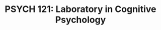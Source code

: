 ---
layout: teaching
title: "PSYCH 121: Laboratory in Cognitive Psychology"
term: Summer 2021
school: UCLA
role: Teaching Associate
enrollment: 24 Undergraduates
instructor: Alan D. Castel, Ph.D.
ta: Shawn T. Schwartz
lecture: M/W 1:00pm-3:50pm
location: Lab Conducted Virtually
description: "Laboratory, four hours. Requisites: courses 10, 100A, 100B, 120A or 120B. Designed for Psychology and Cognitive Science majors. Laboratory experience with methods and phenomena from research on human perception, memory, and cognition."
order: 4
grouped_by: PSYCH
---